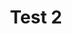 ---
title: Test 2
description: Test 2 Description
meta:
  - name: title
    content: Test 2 Hmm
lang: en-US
---